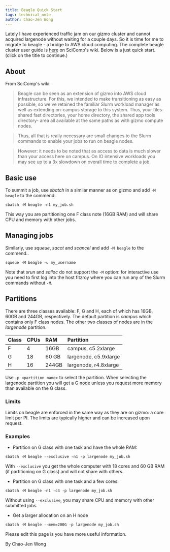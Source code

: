 ```yaml
---
title: Beagle Quick Start
tags: technical_note
author: Chao-Jen Wong
---
```


Lately I have experienced traffic jam on our gizmo cluster and cannot acquired largenode without waiting for a couple days. So it is time for me to migrate to beagle - a bridge to AWS cloud computing. The complete beagle cluster user guide is [here](https://teams.fhcrc.org/sites/citwiki/SciComp/Pages/beagle%20Cluster%20User%20Guide.aspx) on SciComp's wiki. Below is a just quick start. (click on the title to continue.)

## About
From SciComp's wiki:


> Beagle can be seen as an extension of gizmo into AWS cloud infrastructure.  For this, we intended to make transitioning as easy as possible, so we've retained the familiar Slurm workload manager as well as extending on-campus storage to this system.  Thus, your files- shared fast directories, your home directory, the shared app tools directory- area all available  at the same paths as with gizmo compute nodes.

>Thus, all that is really necessary are small changes to the Slurm commands to enable your jobs to run on beagle nodes.  

> However: it needs to be noted that as access to data is much slower than your access here on campus.  On IO intensive workloads you may see up to a 3x slowdown on overall time to complete a job.


## Basic use
To summit a job, use _sbatch_ in a similar manner as on gizmo and add `-M beagle` to the commend:
```
sbatch -M beagle -n1 my_job.sh
```
This way you are partitioning one F class note (16GB RAM) and will share CPU and memory with other jobs.

## Managing jobs
Similarly, use _squeue_, _sacct_ and _scancel_ and add `-M beagle` to the commend..

```
squeue -M beagle -u my_username
```

Note that _srun_ and _salloc_ do not support the `-M` option: for interactive use you need to first log into the host fitzroy where you can run any of the Slurm commands without `-M`.

## Partitions
There are three classes available: F, G  and H, each of which has 16GB, 60GB and 244GB, respectively. The default partition is _campus_ which contains only F class nodes.  The other two classes of nodes are in the _largenode_ partition.

| Class |CPUs | RAM | Partition|
|:---|:---|:---|:---|
|F  | 4 | 16GB | campus, c5.2xlarge |
|G | 18 | 60 GB | largenode, c5.9xlarge |
|H | 16 | 244GB | largenode, r4.8xlarge |

Use `-p <partition name>` to select the partition.  When selecting the largenode partition you will get a G node unless you request more memory than available on the G class.

### Limits

Limits on beagle are enforced in the same way as they are on gizmo: a core limit per PI.  The limits are typically higher and can be increased upon request.

### Examples
- Partition on G class with one task and have the whole RAM:
```
sbatch -M beagle --exclusive -n1 -p largenode my_job.sh
```
With `--exclusive` you get the whole computer with 18 cores and 60 GB RAM (if partitioning on G class) and will not share with others.

- Partition on G class with one task and a few cores:
```
sbatch -M beagle -n1 -c4 -p largenode my_job.sh
```
Without using `--exclusive`, you may share CPU and memory with other submitted jobs.

- Get a larger allocation on an H node
```
sbatch -M beagle --mem=200G -p largenode my_job.sh
```

Please edit this page is you have more useful information.

By Chao-Jen Wong
